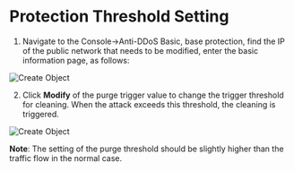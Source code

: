 # Protection Threshold Setting

1. Navigate to the Console->Anti-DDoS Basic, base protection, find the IP of the public network that needs to be modified, enter the basic information page, as follows:

![Create Object](https://github.com/jdcloudcom/cn/blob/edit/image/Basic%20Anti-DDos/threshold01.png)

2. Click **Modify** of the purge trigger value to change the trigger threshold for cleaning. When the attack exceeds this threshold, the cleaning is triggered.

![Create Object](https://github.com/jdcloudcom/en/blob/anti-ddos/image/Basic%20Anti-DDos/threshold02.png)

**Note**: The setting of the purge threshold should be slightly higher than the traffic flow in the normal case.
